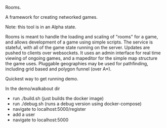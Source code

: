 
Rooms.

A framework for creating networked games.

Note: this tool is in an Alpha state.

Rooms is meant to handle the loading and scaling of "rooms" for a game, and allows development of a game using simple scripts.
The service is stateful, with all of the game state running on the server. Updates are pushed to clients over websockets.
It uses an admin interface for real time viewing of ongoing games, and a mapeditor for the simple map structure the game uses.
Pluggable geographies may be used for pathfinding, including grid based and polygon funnel (over A*).


Quickest way to get running demo.

In the demo/walkabout dir
 - run ./build.sh (just builds the docker image)
 - run ./debug.sh (runs a debug version using docker-compose)
 - navigate to localhost:5000/register 
 - add a user
 - navigate to localhost:5000
